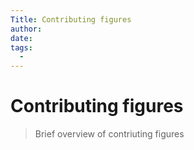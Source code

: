 ```yaml
---
Title: Contributing figures
author:
date: 
tags:
  - 
---
```


# Contributing figures

> Brief overview of contriuting figures